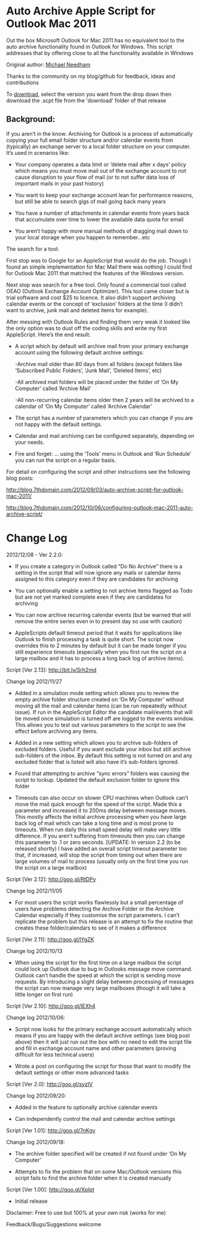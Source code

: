 Auto Archive Apple Script for Outlook Mac 2011
==============================================

Out the box Microsoft Outlook for Mac 2011 has no equivalent tool to the auto archive functionality found in Outlook for Windows. This script addresses that by offering close to all the functionality available in Windows

Original author: [Michael Needham](http://blog.7thdomain.com)

Thanks to the community on my blog/github for feedback, ideas and contributions 


To [download](https://github.com/smneedham/OutlookMac-Archive-ExchangeToLocal/tags), select the version you want from the drop down then download the .scpt file from the 'download' folder of that release


  



Background:
----------
If you aren’t in the know: Archiving for Outlook is a process of automatically copying your full email folder structure and/or calendar events from (typically) an exchange server to a local folder structure on your computer. It’s used in scenarios like:

- Your company operates a data limit or ‘delete mail after x days’ policy which means you must move mail out of the exchange account to not cause disruption to your flow of mail (or to not suffer data loss of important mails in your past history)

- You want to keep your exchange account lean for performance reasons, but still be able to search gigs of mail going back many years

- You have a number of attachments in calendar events from years back that accumulate over time to lower the available data quota for email

- You aren’t happy with more manual methods of dragging mail down to your local storage when you happen to remember…etc

The search for a tool:

First stop was to Google for an AppleScript that would do the job. Though I found an simple implementation for Mac Mail there was nothing I could find for Outlook Mac 2011 that matched the features of the Windows version.

Next stop was search for a free tool. Only found a commercial tool called OEAO (Outlook Exchange Account Optimizer). This tool came closer but is trial software and cost $25 to licence. It also didn’t support archiving calendar events or the concept of ‘exclusion’ folders at the time (I didn’t want to archive, junk mail and deleted items for example).

After messing with Outlook Rules and finding them very weak it looked like the only option was to dust off the coding skills and write my first AppleScript. Here’s the end result:

- A script which by default will archive mail from your primary exchange account using the following default archive settings:

  -Archive mail older than 80 days from all folders (except folders like ‘Subscribed Public Folders’, ‘Junk Mail’, ‘Deleted Items’, etc)
  
  -All archived mail folders will be placed under the folder of ‘On My Computer’ called ’Archive Mail’
  
  -All non-recurring calendar items older then 2 years will be archived to a calendar of ‘On My Computer’ called ‘Archive Calendar’

- The script has a number of parameters which you can change if you are not happy with the default settings.  

- Calendar and mail archiving can be configured separately, depending on your needs.

- Fire and forget: … using the ‘Tools’ menu in Outlook and ‘Run Schedule’ you can run the script on a regular basis.

For detail on configuring the script and other instructions see the following blog posts:

http://blog.7thdomain.com/2012/09/03/auto-archive-script-for-outlook-mac-2011/

http://blog.7thdomain.com/2012/10/06/configuring-outlook-mac-2011-auto-archive-script/

Change Log
==========

2012/12/08 - Ver 2.2.0: 

- If you create a category in Outlook called “Do No Archive” there is a setting in the script that will now ignore any mails or calendar items assigned to this category even if they are candidates for archiving

- You can optionally enable a setting to not archive items flagged as Todo but are not yet marked complete even if they are candidates for archiving

- You can now archive recurring calendar events (but be warned that will remove the entire series even in to present day so use with caution)

- AppleScripts default timeout period that it waits for applications like Outlook to finish processing a task is quite short. The script now overrides this to 2 minutes by default but it can be made longer if you still experience timeouts (especially when you first run the script on a large mailbox and it has to process a long back log of archive items).

 

Script [Ver 2.13]: http://bit.ly/Srh2md

Change log 2012/11/27

- Added in a simulation mode setting which allows you to review the empty archive folder structure created on ‘On My Computer’ without moving all the mail and calendar items (can be run repeatedly without issue). If run in the AppleScript Editor the candidate mail/events that will be moved once simulation is turned off are logged to the events window. This allows you to test out various parameters to the script to see the effect before archiving any items.

- Added in a new setting which allows you to archive sub-folders of excluded folders. Useful if you want exclude your inbox but still archive sub-folders of the inbox. By default this setting is not turned on and any excluded folder that is listed will also have it’s sub-folders ignored.

- Found that attempting to archive “sync errors” folders was causing the script to lockup. Updated the default exclusion folder to ignore this folder

- Timeouts can also occur on slower CPU machines when Outlook can’t move the mail quick enough for the speed of the script. Made this a parameter and increased it to 200ms delay between message moves. This mostly affects the initial archive processing when you have large back log of mail which can take a long time and is most prone to timeouts. When run daily this small speed delay will make very little difference. If you aren’t suffering from timeouts then you can change this parameter to .1 or zero seconds. [UPDATE:  In version 2.2 (to be released shortly) I have added an overall script timeout parameter too that, if increased, will stop the script from timing out when there are large volumes of mail to process (usually only on the first time you run the script on a large mailbox)


Script [Ver 2.12]: http://goo.gl/RtDPy

Change log 2012/11/05

- For most users the script works flawlessly but a small percentage of users have problems detecting the Archive Folder or the Archive Calendar especially if they customise the script parameters. I can’t replicate the problem but this release is an attempt to fix the routine that creates these folder/calendars to see of it makes a difference


Script [Ver 2.11]: http://goo.gl/lYgZK

Change log 2012/10/13

- When using the script for the first time on a large mailbox the script could lock up Outlook due to bug in Outlooks message move command. Outlook can’t handle the speed at which the script is sending move requests. By introducing a slight delay between processing of messages the script can now manage very large mailboxes (though it will take a little longer on first run)


Script [Ver 2.10]: http://goo.gl/lEXh4

Change log 2012/10/06:

- Script now looks for the primary exchange account automatically which means if you are happy with the default archive settings (see blog post above) then it will just run out the box with no need to edit the script file and fill in exchange account name and other parameters (proving difficult for less technical users)

- Wrote a post on configuring the script for those that want to modify the default settings or other more advanced tasks


Script [Ver 2.0]: http://goo.gl/syzIV

Change log 2012/09/20:

- Added in the feature to optionally archive calendar events

- Can independently control the mail and calendar archive settings


Script [Ver 1.01]: http://goo.gl/7nKgv

Change log 2012/09/18:

- The archive folder specified will be created if not found under ‘On My Computer’

- Attempts to fix the problem that on some Mac/Outlook versions this script fails to find the archive folder when it is created manually


Script [Ver 1.00]: http://goo.gl/Xplpt 

- Initial release


Disclaimer: Free to use but 100% at your own risk (works for me)

Feedback/Bugs/Suggestions welcome


